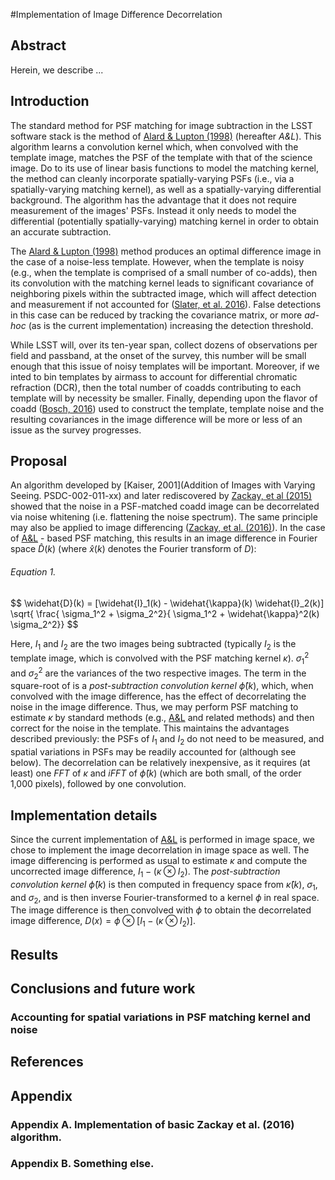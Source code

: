 #Implementation of Image Difference Decorrelation

<script type="text/javascript" src="http://cdn.mathjax.org/mathjax/latest/MathJax.js?config=default"></script>

## Abstract

Herein, we describe ...

## Introduction

The standard method for PSF matching for image subtraction in the LSST software stack is the method of [Alard & Lupton (1998)](http://adsabs.harvard.edu/abs/1998ApJ...503..325A) (hereafter *A&L*). This algorithm learns a convolution kernel which, when convolved with the template image, matches the PSF of the template with that of the science image. Do to its use of linear basis functions to model the matching kernel, the method can cleanly incorporate spatially-varying PSFs (i.e., via a spatially-varying matching kernel), as well as a spatially-varying differential background. The algorithm has the advantage that it does not require measurement of the images' PSFs. Instead it only needs to model the differential (potentially spatially-varying) matching kernel in order to obtain an accurate subtraction.

The [Alard & Lupton (1998)](http://adsabs.harvard.edu/abs/1998ApJ...503..325A) method produces an optimal difference image in the case of a noise-less template. However, when the template is noisy (e.g., when the template is comprised of a small number of co-adds), then its convolution with the matching kernel leads to significant covariance of neighboring pixels within the subtracted image, which will affect detection and measurement if not accounted for ([Slater, et al. 2016](http://dmtn-006.lsst.io)). False detections in this case can be reduced by tracking the covariance matrix, or more *ad-hoc* (as is the current implementation) increasing the detection threshold. 

While LSST will, over its ten-year span, collect dozens of observations per field and passband, at the onset of the survey, this number will be small enough that this issue of noisy templates will be important. Moreover, if we inted to bin templates by airmass to account for differential chromatic refraction (DCR), then the total number of coadds contributing to each template will by necessity be smaller. Finally, depending upon the flavor of coadd ([Bosch, 2016](http://dmtn-015.lsst.io)) used to construct the template, template noise and the resulting covariances in the image difference will be more or less of an issue as the survey progresses.

## Proposal

An algorithm developed by [Kaiser, 2001](Addition of Images with Varying Seeing. PSDC-002-011-xx) and later rediscovered by [Zackay, et al (2015)](https://arxiv.org/abs/1512.06879) showed that the noise in a PSF-matched coadd image can be decorrelated via noise whitening (i.e. flattening the noise spectrum). The same principle may also be applied to image differencing ([Zackay, et al. (2016)](https://arxiv.org/abs/1601.02655)). In the case of [A&L](http://adsabs.harvard.edu/abs/1998ApJ...503..325A) - based PSF matching, this results in an image difference in Fourier space $\widehat{D}(k)$ (where $\widehat{x}(k)$ denotes the Fourier transform of $D$): 

###### Equation 1.
\$\$
	\\widehat{D}(k) = [\\widehat{I}_1(k) - \\widehat{\\kappa}(k) \\widehat{I}_2(k)] \\sqrt{ \\frac{ \\sigma_1^2 + \\sigma_2^2}{ \\sigma_1^2 + \\widehat{\\kappa}^2(k) \\sigma_2^2}}
\$\$

Here, $I_1$ and $I_2$ are the two images being subtracted (typically $I_2$ is the template image, which is convolved with the PSF matching kernel $\kappa$). $\sigma_1^2$ and $\sigma_2^2$ are the variances of the two respective images. The term in the square-root of is a *post-subtraction convolution kernel* $\widehat{\phi}(k)$, which, when convolved with the image difference, has the effect of decorrelating the noise in the image difference. Thus, we may perform PSF matching to estimate $\kappa$ by standard methods (e.g., [A&L](http://adsabs.harvard.edu/abs/1998ApJ...503..325A) and related methods) and then correct for the noise in the template. This maintains the advantages described previously: the PSFs of $I_1$ and $I_2$ do not need to be measured, and spatial variations in PSFs may be readily accounted for (although see below). The decorrelation can be relatively inexpensive, as it requires (at least) one *FFT* of $\kappa$ and *iFFT* of $\widehat{\phi}(k)$ (which are both small, of the order 1,000 pixels), followed by one convolution.

## Implementation details

Since the current implementation of [A&L](http://adsabs.harvard.edu/abs/1998ApJ...503..325A) is performed in image space, we chose to implement the image decorrelation in image space as well. The image differencing is performed as usual to estimate $\kappa$ and compute the uncorrected image difference, $I_1 - (\kappa \otimes I_2)$. The *post-subtraction convolution kernel* $\widehat{\phi}(k)$ is then computed in frequency space from $\widehat{\kappa}(k)$, $\sigma_1$, and $\sigma_2$, and is then inverse Fourier-transformed to a kernel $\phi$ in real space. The image difference is then convolved with $\phi$ to obtain the decorrelated image difference, $D(x) = \phi \otimes \big[ I_1 - (\kappa \otimes I_2) \big]$. 

## Results

## Conclusions and future work

### Accounting for spatial variations in PSF matching kernel and noise



## References

## Appendix
### Appendix A. Implementation of basic Zackay et al. (2016) algorithm.
### Appendix B. Something else.
